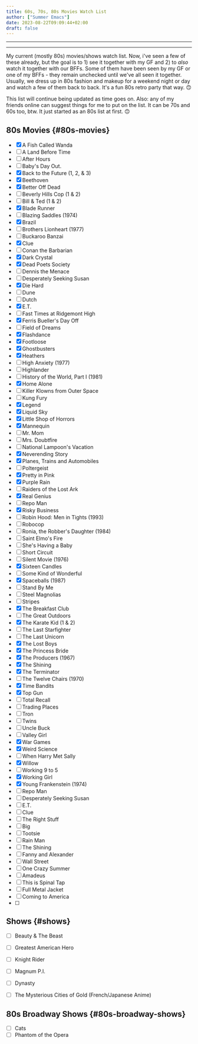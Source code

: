 ```yaml
---
title: 60s, 70s, 80s Movies Watch List
author: ["Summer Emacs"]
date: 2023-08-22T09:09:44+02:00
draft: false
---
```


---

---

My current (mostly 80s) movies/shows watch list. Now, i've seen a few of these already, but the goal is to 1) see it together with my GF and 2) to _also_ watch it together with our BFFs. Some of them have been seen by my GF or one of my BFFs - they remain unchecked until we've all seen it together. Usually, we dress up in 80s fashion and makeup for a weekend night or day and watch a few of them back to back. It's a fun 80s retro party that way. 🙃

This list will continue being updated as time goes on. Also: any of my friends online can suggest things for me to put on the list. It can be 70s and 60s too, btw. It just started as an 80s list at first. 🙃


## 80s Movies {#80s-movies}

-   [X] A Fish Called Wanda
-   [ ] A Land Before Time
-   [ ] After Hours
-   [ ] Baby's Day Out.
-   [X] Back to the Future (1, 2, &amp; 3)
-   [X] Beethoven
-   [X] Better Off Dead
-   [ ] Beverly Hills Cop (1 &amp; 2)
-   [ ] Bill &amp; Ted (1 &amp; 2)
-   [X] Blade Runner
-   [ ] Blazing Saddles (1974)
-   [X] Brazil
-   [ ] Brothers Lionheart (1977)
-   [ ] Buckaroo Banzai
-   [X] Clue
-   [ ] Conan the Barbarian
-   [X] Dark Crystal
-   [X] Dead Poets Society
-   [ ] Dennis the Menace
-   [ ] Desperately Seeking Susan
-   [X] Die Hard
-   [ ] Dune
-   [ ] Dutch
-   [X] E.T.
-   [ ] Fast Times at Ridgemont High
-   [X] Ferris Bueller's Day Off
-   [ ] Field of Dreams
-   [X] Flashdance
-   [X] Footloose
-   [X] Ghostbusters
-   [X] Heathers
-   [ ] High Anxiety (1977)
-   [ ] Highlander
-   [ ] History of the World, Part I (1981)
-   [X] Home Alone
-   [ ] Killer Klowns from Outer Space
-   [ ] Kung Fury
-   [X] Legend
-   [X] Liquid Sky
-   [X] Little Shop of Horrors
-   [X] Mannequin
-   [ ] Mr. Mom
-   [ ] Mrs. Doubtfire
-   [ ] National Lampoon's Vacation
-   [X] Neverending Story
-   [X] Planes, Trains and Automobiles
-   [ ] Poltergeist
-   [X] Pretty in Pink
-   [X] Purple Rain
-   [ ] Raiders of the Lost Ark
-   [X] Real Genius
-   [ ] Repo Man
-   [X] Risky Business
-   [ ] Robin Hood: Men in Tights (1993)
-   [ ] Robocop
-   [ ] Ronia, the Robber's Daughter (1984)
-   [ ] Saint Elmo's Fire
-   [ ] She's Having a Baby
-   [ ] Short Circuit
-   [ ] Silent Movie (1976)
-   [X] Sixteen Candles
-   [ ] Some Kind of Wonderful
-   [X] Spaceballs (1987)
-   [ ] Stand By Me
-   [ ] Steel Magnolias
-   [ ] Stripes
-   [X] The Breakfast Club
-   [ ] The Great Outdoors
-   [X] The Karate Kid (1 &amp; 2)
-   [ ] The Last Starfighter
-   [ ] The Last Unicorn
-   [X] The Lost Boys
-   [X] The Princess Bride
-   [X] The Producers (1967)
-   [X] The Shining
-   [X] The Terminator
-   [ ] The Twelve Chairs (1970)
-   [X] Time Bandits
-   [X] Top Gun
-   [ ] Total Recall
-   [ ] Trading Places
-   [ ] Tron
-   [ ] Twins
-   [ ] Uncle Buck
-   [ ] Valley Girl
-   [X] War Games
-   [X] Weird Science
-   [ ] When Harry Met Sally
-   [X] Willow
-   [ ] Working 9 to 5
-   [X] Working Girl
-   [X] Young Frankenstein (1974)
-   [ ] Repo Man
-   [ ] Desperately Seeking Susan
-   [ ] E.T.
-   [ ] Clue
-   [ ] The Right Stuff
-   [ ] Big
-   [ ] Tootsie
-   [ ] Rain Man
-   [ ] The Shining
-   [ ] Fanny and Alexander
-   [ ] Wall Street
-   [ ] One Crazy Summer
-   [ ] Amadeus
-   [ ] This is Spinal Tap
-   [ ] Full Metal Jacket
-   [ ] Coming to America
-   [ ]


## Shows {#shows}

-   [ ] Beauty &amp; The Beast
-   [ ] Greatest American Hero
-   [ ] Knight Rider
-   [ ] Magnum P.I.
-   [ ] Dynasty
-   [ ] The Mysterious Cities of Gold (French/Japanese Anime)


## 80s Broadway Shows {#80s-broadway-shows}

-   [ ] Cats
-   [ ] Phantom of the Opera
